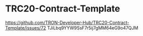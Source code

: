# TRC20-Contract-Template
https://github.com/TRON-Developer-Hub/TRC20-Contract-Template/issues/72
TJiLbq9YYW9SsF7r5ij7gMM64eG9o47QJM

